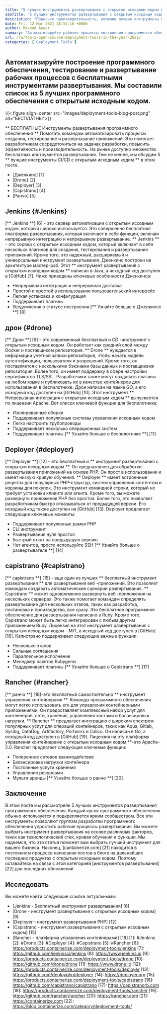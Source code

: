 ```yaml
---
title: "5 лучших инструментов развертывания с открытым исходным кодом в 2021 году" 
seoTitle: "5 лучших инструментов развертывания с открытым исходным кодом в 2021 году" 
description: "Повысьте производительность, включив лучшие инструменты CI/CD с открытым исходным кодом, которые позволяют командам автоматизировать процессы построения, тестирование и развертывание программного обеспечения." 
date: Fri, 12 Mar 2021 18:53:10 +0000
author: Masood Anwer
summary: "Автоматизируйте рабочие процессы построения программного обеспечения, тестирования и развертывания с бесплатными инструментами развертывания. Мы составили список из 5 лучших программного обеспечения с открытым исходным кодом." 
url: /ru/top-5-open-source-deployment-tools-in-the-year-2021/
categories: ['Deployment Tools']
---
```


## Автоматизируйте построение программного обеспечения, тестирование и развертывание рабочих процессов с бесплатными инструментами развертывания. Мы составили список из 5 лучших программного обеспечения с открытым исходным кодом.

{{< figure align=center src="images/deployment-tools-blog-post.png" alt="БЕСПЛАТНЫ">}}

** БЕСПЛАТНЫЕ Инструменты развертывания программного обеспечения ** Помогать командам автоматизировать процессы создания, тестирование и развертывание приложений. Это помогает разработчикам сосредоточиться на задачах разработки, повысить эффективность и производительность. На рынке доступно множество бесплатных инструментов развертывания. Тем не менее, мы обсудим 5 ** лучшие инструменты CI/CD с открытым исходным кодом ** в этом посте.
  * [Дженкинс] [1]
  * [Drone] [2]
  * [Deployer] [3]
  * [Capistrano] [4]
  * [Ранчо] [5]

## Jenkins {#Jenkins}
[** Jenkins **] [6] - это сервер автоматизации с открытым исходным кодом, который широко используется. Это совершенно бесплатная платформа развертывания, которая включает в себя функции, включая непрерывную интеграцию и непрерывное развертывание. ** Jenkins ** - это сервер с открытым исходным кодом, который включает в себя несколько плагинов для создания, тестирования и развертывания приложений. Кроме того, это надежный, расширяемый и универсальный инструмент развертывания. Дженкинс построен на архитектуре мастер-раб. Этот ** инструмент развертывания с открытым исходным кодом ** написан в Java, а исходный код доступен в [GitHub] [7].
Ниже приведены ключевые особенности Дженкинса:
  * Непрерывная интеграция и непрерывная доставка
  * Простой и простой в использовании пользовательский интерфейс
  * Легкая установка и конфигурация
  * Поддерживает плагины
  * Уведомления о статусе построения
[** Узнайте больше о Дженкинсе **] [8]

## дрон {#drone}
[** Дрон **] [9] - это современный бесплатный и CD -инструмент с открытым исходным кодом. Он работает как средний слой между Docker и поставщиком репозитория. ** Drone ** нуждается в информации учетной записи репозитория, чтобы начать модели аутентификации, пользователя и разрешений. Кроме того, он поставляется с несколькими бэкэнами базы данных и поставщиками репозитория. Более того, он имеет поддержку в сфере настройки сертификатов TLS/SSL. Разработчики также могут создавать плагины на любом языке и публиковать их в качестве контейнеров для использования в беспилотнике. Дрон написан на языке GO, а его исходный код доступен на [GitHub] [10]. Этот инструмент ** Непрерывная интеграция с открытым исходным кодом ** выпускается по лицензии Apache.
Вот список ключевой функции для беспилотника:
  * Изолированные сборки
  * Поддерживает популярные системы управления исходным кодом
  * Легко настроить трубопроводы
  * Поддерживает несколько операционных систем
  * Поддерживает плагины
[** Узнайте больше о беспилотнике **] [11]

## Deployer {#deployer}
[** Deployer **] [12] - это бесплатный и ** инструмент развертывания с открытым исходным кодом **. Он предназначен для обработки развертывания приложений на основе PHP. Он прост в использовании и имеет низкую кривую обучения. ** Deployer ** имеет встроенные рецепты для популярных PHP-структур, систем управления контентом и корзины для покупок. Это инструмент командной строки, который не требует установки клиента или агента. Кроме того, вы можете развернуть приложения PHP без простоя. Более того, это позволяет разработчикам быстро отказываться от предыдущей версии. Его исходный код также доступен на [GitHub] [13].
Deployer предлагает следующие ключевые моменты:
  * Поддерживает популярные рамки PHP
  * CLI инструмент
  * Развертывания нуля простоя
  * Быстрый откат на предыдущую версию
  * Нет агентов, просто используйте SSH
[** Узнайте больше о развертывателе **] [14]

## capistrano {#capistrano}
[** capistrano **] [15] - еще один из лучших ** бесплатный инструмент развертывания ** для развертывания веб -приложений. Это позволяет командам создавать автоматические сценарии развертывания. ** Capistrano ** может одновременно развернуть веб -приложения на нескольких серверах. Это также помогает командам определять развертывание для нескольких этапов, таких как разработка, постановка и производство, все сразу. Это бесплатное программное обеспечение для развертывания написано в Ruby. Кроме того, Capistrano может быть легко интегрирован с любым другим приложением Ruby. Лицензия на этот инструмент развертывания с открытым исходным кодом - MIT, а исходный код доступен в [GitHub] [16].
Капистрано поддерживает следующие важные функции:
  * Несколько этапов
  * Сильные соглашения
  * Параллельное исполнение
  * Менеджер пакетов Rubygems
  * Поддерживает плагины
[** Узнайте больше о Capistrano **] [17]

## Rancher {#rancher}
[** ранчо **] [18]-это бесплатный самостоятельно ** инструмент управления контейнерами **. Команды программного обеспечения могут легко использовать его для управления контейнерными приложениями. Он предоставляет комплексный набор услуг для контейнеров, сети, хранения, управления хостами и балансировки нагрузки. ** Rancher ** предлагает интеграцию с широким спектром популярных услуг для операций контейнеров, таких как Aqua, Gitlab, Sysdig, DataDog, Artifactory, Portworx и Calico. Он написан в Go, а исходный код доступен в [GitHub] [19]. Лицензия на эту платформу управления контейнерами с открытым исходным кодом **-это Apache-2.0.
Rancher предлагает следующие ключевые функции:
  * Поперечное сетевое взаимодействие
  * Балансировка нагрузки контейнера
  * Постоянные услуги хранения
  * Управление ресурсами
  * Мульти аренды
[** Узнайте больше о ранчо **] [20]

## Заключение
В этом посте мы рассмотрели 5 лучших инструментов развертывания программного обеспечения. Каждый кусок программного обеспечения обычно используется и подкрепляется ярким сообществом. Все эти инструменты позволяют группам разработки программного обеспечения упростить рабочие процессы развертывания. Вы можете выбрать инструмент развертывания на основе различных факторов, таких как технологический стек, кривая обучения и функции. Мы надеемся, что эта статья поможет вам выбрать лучший инструмент для вашего бизнеса.
Наконец, [cantainerize.com] [21] находится в постоянном процессе написания постов в блоге на дальнейших последних продуктах с открытым исходным кодом. Поэтому оставайтесь на связи с этой категорией [инструментов развертывания] [22] для последних обновлений.

## Исследовать
Вы можете найти следующие ссылки актуальными:
  * [Jenkins - Бесплатный инструмент развертывания] [6]
  * [Drone - инструмент развертывания с открытым исходным кодом] [9]
  * [Deployer - инструмент развертывания PHP] [12]
  * [Capistrano - инструмент развертывания с открытым исходным кодом] [15]
  * [Rancher - платформа управления контейнерами] [18]
[1]: #Jenkins
[2]: #Drone
[3]: #Deployer
[4]: #Capistrano
[5]: #Rancher
[6]: https://products.containerize.com/deployment-tools/jenkins
[7]: https://github.com/jenkinsci/jenkins
[8]: https://www.jenkins.io
[9]: https://products.containerize.com/deployment-tools/drone
[10]: https://github.com/drone/drone
[11]: https://www.drone.io
[12]: https://products.containerize.com/deployment-tools/deployer
[13]: https://github.com/deployphp/deployer
[14]: https://deployer.org
[15]: https://products.containerize.com/deployment-tools/capistrano
[16]: https://github.com/capistrano/capistrano
[17]: https://capistranorb.com
[18]: https://products.containerize.com/deployment-tools/rancher
[19]: https://github.com/rancher/rancher
[20]: https://rancher.com
[21]: https://containerize.com
[22]: https://blog.containerize.com/category/deployment-tools/
